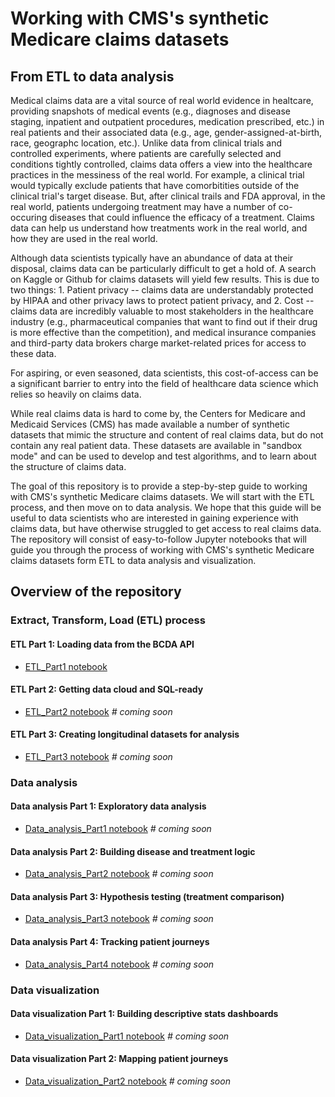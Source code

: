 # Working with CMS's synthetic Medicare claims datasets
## From ETL to data analysis

Medical claims data are a vital source of real world evidence in healtcare, providing snapshots of medical events (e.g., diagnoses and disease staging, inpatient and outpatient procedures, medication prescribed, etc.) in real patients and their associated data (e.g., age, gender-assigned-at-birth, race, geographc location, etc.). Unlike data from clinical trials and controlled experiments, where patients are carefully selected and conditions tightly controlled, claims data offers a view into the healthcare practices in the messiness of the real world. For example, a clinical trial would typically exclude patients that have comorbitities outside of the clinical trial's target disease. But, after clinical trails and FDA approval, in the real world, patients undergoing treatment may have a number of co-occuring diseases that could influence the efficacy of a treatment. Claims data can help us understand how treatments work in the real world, and how they are used in the real world.

Although data scientists typically have an abundance of data at their disposal, claims data can be particularly difficult to get a hold of. A search on Kaggle or Github for claims datasets will yield few results. This is due to two things: 1. Patient privacy -- claims data are understandably protected by HIPAA and other privacy laws to protect patient privacy, and 2. Cost -- claims data are incredibly valuable to most stakeholders in the healthcare industry (e.g., pharmaceutical companies that want to find out if their drug is more effective than the competition), and medical insurance companies and third-party data brokers charge market-related prices for access to these data. 

For aspiring, or even seasoned, data scientists, this cost-of-access can be a significant barrier to entry into the field of healthcare data science which relies so heavily on claims data. 

While real claims data is hard to come by, the Centers for Medicare and Medicaid Services (CMS) has made available a number of synthetic datasets that mimic the structure and content of real claims data, but do not contain any real patient data. These datasets are available in "sandbox mode" and can be used to develop and test algorithms, and to learn about the structure of claims data.

The goal of this repository is to provide a step-by-step guide to working with CMS's synthetic Medicare claims datasets. We will start with the ETL process, and then move on to data analysis. We hope that this guide will be useful to data scientists who are interested in gaining experience with claims data, but have otherwise struggled to get access to real claims data. The repository will consist of easy-to-follow Jupyter notebooks that will guide you through the process of working with CMS's synthetic Medicare claims datasets form ETL to data analysis and visualization.

## Overview of the repository

### Extract, Transform, Load (ETL) process
#### ETL Part 1: Loading data from the BCDA API
- [ETL_Part1 notebook](ETL_part1.ipynb)
#### ETL Part 2: Getting data cloud and SQL-ready
- [ETL_Part2 notebook](ETL_part2.ipynb) *# coming soon*
#### ETL Part 3: Creating longitudinal datasets for analysis
- [ETL_Part3 notebook](ETL_part3.ipynb) *# coming soon*

### Data analysis
#### Data analysis Part 1: Exploratory data analysis
- [Data_analysis_Part1 notebook](Data_analysis_Part1.ipynb) *# coming soon*
#### Data analysis Part 2: Building disease and treatment logic
- [Data_analysis_Part2 notebook](Data_analysis_Part2.ipynb) *# coming soon*
#### Data analysis Part 3: Hypothesis testing (treatment comparison)
- [Data_analysis_Part3 notebook](Data_analysis_Part3.ipynb) *# coming soon*
#### Data analysis Part 4: Tracking patient journeys
- [Data_analysis_Part4 notebook](Data_analysis_Part4.ipynb) *# coming soon*

### Data visualization
#### Data visualization Part 1: Building descriptive stats dashboards
- [Data_visualization_Part1 notebook](Data_visualization_Part1.ipynb) *# coming soon*
#### Data visualization Part 2: Mapping patient journeys
- [Data_visualization_Part2 notebook](Data_visualization_Part2.ipynb) *# coming soon*

